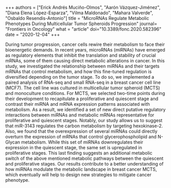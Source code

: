 +++ authors = ["Erick Andrés Muciño-Olmos", "Aarón Vázquez-Jiménez", "Diana Elena López-Esparza", "Vilma Maldonado", "Mahara Valverde", "Osbaldo Resendis-Antonio"] title = "MicroRNAs Regulate Metabolic Phenotypes During Multicellular Tumor Spheroids Progression" journal= "Frontiers in Oncology" what = "article" doi="10.3389/fonc.2020.582396" date = "2020-12-04" +++

During tumor progression, cancer cells rewire their metabolism to face their bioenergetic demands. In recent years, microRNAs (miRNAs) have emerged as regulatory elements that inhibit the translation and stability of crucial mRNAs, some of them causing direct metabolic alterations in cancer. In this study, we investigated the relationship between miRNAs and their targets mRNAs that control metabolism, and how this fine-tuned regulation is diversified depending on the tumor stage. To do so, we implemented a paired analysis of RNA-seq and small RNA-seq in a breast cancer cell line (MCF7). The cell line was cultured in multicellular tumor spheroid (MCTS) and monoculture conditions. For MCTS, we selected two-time points during their development to recapitulate a proliferative and quiescent stage and contrast their miRNA and mRNA expression patterns associated with metabolism. As a result, we identified a set of new direct putative regulatory interactions between miRNAs and metabolic mRNAs representative for proliferative and quiescent stages. Notably, our study allows us to suggest that miR-3143 regulates the carbon metabolism by targeting hexokinase-2. Also, we found that the overexpression of several miRNAs could directly overturn the expression of mRNAs that control glycerophospholipid and N-Glycan metabolism. While this set of miRNAs downregulates their expression in the quiescent stage, the same set is upregulated in proliferative stages. This last finding suggests an additional metabolic switch of the above mentioned metabolic pathways between the quiescent and proliferative stages. Our results contribute to a better understanding of how miRNAs modulate the metabolic landscape in breast cancer MCTS, which eventually will help to design new strategies to mitigate cancer phenotype.
 